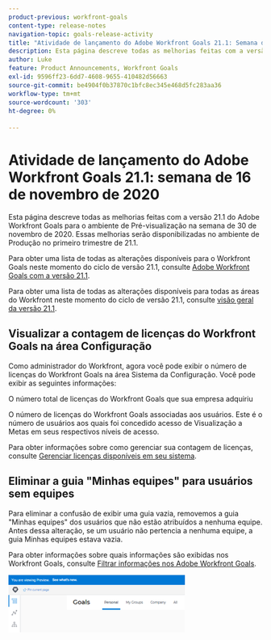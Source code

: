 ```yaml
---
product-previous: workfront-goals
content-type: release-notes
navigation-topic: goals-release-activity
title: "Atividade de lançamento do Adobe Workfront Goals 21.1: Semana de 16 de novembro de 2020"
description: Esta página descreve todas as melhorias feitas com a versão 21.1 do Adobe Workfront Goals para o ambiente de Pré-visualização na semana de 30 de novembro de 2020. Essas melhorias serão disponibilizadas no ambiente de Produção no primeiro trimestre de 21.1.
author: Luke
feature: Product Announcements, Workfront Goals
exl-id: 9596ff23-6dd7-4608-9655-410482d56663
source-git-commit: be4904f0b37870c1bfc8ec345e468d5fc283aa36
workflow-type: tm+mt
source-wordcount: '303'
ht-degree: 0%

---
```


# Atividade de lançamento do Adobe Workfront Goals 21.1: semana de 16 de novembro de 2020

Esta página descreve todas as melhorias feitas com a versão 21.1 do Adobe Workfront Goals para o ambiente de Pré-visualização na semana de 30 de novembro de 2020. Essas melhorias serão disponibilizadas no ambiente de Produção no primeiro trimestre de 21.1.

Para obter uma lista de todas as alterações disponíveis para o Workfront Goals neste momento do ciclo de versão 21.1, consulte [Adobe Workfront Goals com a versão 21.1](../../../../product-announcements/product-releases/goals-release-activity/goals-release-21-1.md).

Para obter uma lista de todas as alterações disponíveis para todas as áreas do Workfront neste momento do ciclo de versão 21.1, consulte [visão geral da versão 21.1](../../../../product-announcements/product-releases/21.1-release-activity/21-1-release-overview.md).

## Visualizar a contagem de licenças do Workfront Goals na área Configuração

Como administrador do Workfront, agora você pode exibir o número de licenças do Workfront Goals na área Sistema da Configuração. Você pode exibir as seguintes informações:

O número total de licenças do Workfront Goals que sua empresa adquiriu

O número de licenças do Workfront Goals associadas aos usuários. Este é o número de usuários aos quais foi concedido acesso de Visualização a Metas em seus respectivos níveis de acesso.

Para obter informações sobre como gerenciar sua contagem de licenças, consulte [Gerenciar licenças disponíveis em seu sistema](../../../../administration-and-setup/get-started-wf-administration/manage-available-licenses-in-your-system.md).

## Eliminar a guia &quot;Minhas equipes&quot; para usuários sem equipes

Para eliminar a confusão de exibir uma guia vazia, removemos a guia &quot;Minhas equipes&quot; dos usuários que não estão atribuídos a nenhuma equipe. Antes dessa alteração, se um usuário não pertencia a nenhuma equipe, a guia Minhas equipes estava vazia.

Para obter informações sobre quais informações são exibidas nos Workfront Goals, consulte [Filtrar informações nos Adobe Workfront Goals](../../../../workfront-goals/goal-management/filter-information-wf-goals.md).

![](assets/goals-page-with-no-my-teams-tab-350x114.png)
